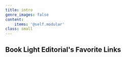 ```yaml
---
title: intro
genre_images: false
content:
    items: '@self.modular'
class: small
---
```


## Book Light Editorial's Favorite Links